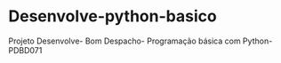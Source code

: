 # Desenvolve-python-basico
Projeto Desenvolve- Bom Despacho- Programação básica com Python- PDBD071

